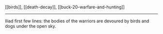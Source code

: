 [[birds]], [[death-decay]], [[buck-20-warfare-and-hunting]]

---

Iliad first few lines: the bodies of the warriors are devoured by birds and dogs under the open sky.